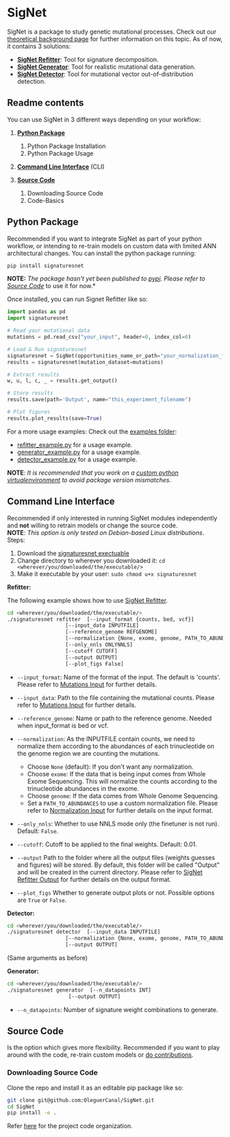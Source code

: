 # SigNet

SigNet is a package to study genetic mutational processes.
Check out our [theoretical background page](documentation/theoretical_background.md) for further information on this topic.
As of now, it contains 3 solutions:

- **[SigNet Refitter](documentation/signet_refitter.md)**: Tool for signature decomposition.
- **[SigNet Generator](documentation/signet_generator.md)**: Tool for realistic mutational data generation.
- **[SigNet Detector](documentation/signet_detector.md)**: Tool for mutational vector out-of-distribution detection.


## Readme contents

You can use SigNet in 3 different ways depending on your workflow:

1. **[Python Package](#python-package)**
   1. Python Package Installation
   2. Python Package Usage

2. **[Command Line Interface](#command-line-interface)** (CLI)

3. **[Source Code](#source-code)**
   1. Downloading Source Code
   2. Code-Basics


## Python Package
Recommended if you want to integrate SigNet as part of your python workflow, or intending to re-train models on custom data with limited ANN architectural changes.
You can install the python package running:

```BASH
pip install signaturesnet
```
**NOTE:** *The package hasn't yet been published to [pypi](https://pypi.org/). Please refer to [Source Code](#source-code)* to use it for now.*

Once installed, you can run Signet Refitter like so:

```python
import pandas as pd
import signaturesnet

# Read your mutational data
mutations = pd.read_csv("your_input", header=0, index_col=0)

# Load & Run signaturesnet
signaturesnet = SigNet(opportunities_name_or_path="your_normalization_file")
results = signaturesnet(mutation_dataset=mutations)

# Extract results
w, u, l, c, _ = results.get_output()

# Store results
results.save(path='Output', name="this_experiment_filename")

# Plot figures
results.plot_results(save=True)
```

For a more usage examples: Check out the [examples folder](examples/):
   - [refitter_example.py](examples/refitter_example.py) for a usage example.
   - [generator_example.py](examples/generator_example.py) for a usage example.
   - [detector_example.py](examples/detector_example.py) for a usage example.

**NOTE**: _It is recommended that you work on a [custom python virtualenvironment](https://virtualenv.pypa.io/en/latest/) to avoid package version mismatches._


## Command Line Interface

Recommended if only interested in running SigNet modules independently and **not** willing to retrain models or change the source code.<br>
**NOTE**: _This option is only tested on Debian-based Linux distributions_. Steps:

1. Download the [signaturesnet exectuable](TODOlink_to_executable)
2. Change directory to wherever you downloaded it: `cd <wherever/you/downloaded/the/executable/>` 
3. Make it executable by your user: `sudo chmod u+x signaturesnet`

__Refitter:__

The following example shows how to use [SigNet Refitter](documentation/signet_refitter.md).


```BASH
cd <wherever/you/downloaded/the/executable/>
./signaturesnet refitter  [--input_format {counts, bed, vcf}]
                   [--input_data INPUTFILE]
                   [--reference_genome REFGENOME]
                   [--normalization {None, exome, genome, PATH_TO_ABUNDANCES}] 
                   [--only_nnls ONLYNNLS]
                   [--cutoff CUTOFF]
                   [--output OUTPUT]
                   [--plot_figs False]
```

- `--input_format`: Name of the format of the input. The default is 'counts'. Please refer to [Mutations Input](documentation/input_output_formats.md##Mutations-Input) for further details.

- `--input_data`: Path to the file containing the mutational counts. Please refer to [Mutations Input](documentation/input_output_formats.md##Mutations-Input) for further details.

- `--reference_genome`: Name or path to the reference genome. Needed when input_format is bed or vcf.

- `--normalization`: As the INPUTFILE contain counts, we need to normalize them according to the abundances of each trinucleotide on the genome region we are counting the mutations.
  - Choose `None` (default): If you don't want any normalization.
  - Choose `exome`:  If the data that is being input comes from Whole Exome Sequencing. This will normalize the counts according to the trinucleotide abundances in the exome.
  - Choose `genome`: If the data comes from Whole Genome Sequencing.
  - Set a `PATH_TO_ABUNDANCES` to use a custom normalization file. Please refer to [Normalization Input](documentation/input_output_formats.md##Mutations-Input) for further details on the input format.

- `--only_nnls`: Whether to use NNLS mode only (the finetuner is not run). Default: `False`.

- `--cutoff`: Cutoff to be applied to the final weights. Default: 0.01.

- `--output` Path to the folder where all the output files (weights guesses and figures) will be stored. By default, this folder will be called "Output" and will be created in the current directory. Please refer to [SigNet Refitter Output](documentation/input_output_formats.md##Signet-Refitter-Output) for further details on the output format.

- `--plot_figs` Whether to generate output plots or not. Possible options are `True` or `False`.


__Detector:__

```BASH
cd <wherever/you/downloaded/the/executable/>
./signaturesnet detector  [--input_data INPUTFILE]
                   [--normalization {None, exome, genome, PATH_TO_ABUNDANCES}] 
                   [--output OUTPUT]
```

(Same arguments as before)

__Generator:__

```BASH
cd <wherever/you/downloaded/the/executable/>
./signaturesnet generator  [--n_datapoints INT]
                    [--output OUTPUT]
```

- `--n_datapoints`: Number of signature weight combinations to generate.


## Source Code

Is the option which gives more flexibility.
Recommended if you want to play around with the code, re-train custom models or [do contributions](documentation/).

### Downloading Source Code

Clone the repo and install it as an editable pip package like so:

```BASH
git clone git@github.com:OleguerCanal/SigNet.git
cd SigNet
pip install -e .
```

Refer [here](documentation/code_structure.md) for the project code organization.
